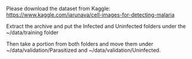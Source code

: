 Please download the dataset from Kaggle: https://www.kaggle.com/iarunava/cell-images-for-detecting-malaria

Extract the archive and put the Infected and Uninfected folders under the ~/data/training folder

Then take a portion from both folders and move them under ~/data/validation/Parasitized and ~/data/validation/Uninfected.